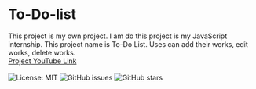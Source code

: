 # To-Do-list
This project is my own project. I am do this project is my JavaScript internship. This project name is To-Do List. Uses can add their works, edit works, delete works. 
<br>
<a href="https://youtu.be/C43AtixjSPA">Project YouTube Link</a>
<br><br>
<img src="https://img.shields.io/badge/License-MIT-yellow.svg" alt="License: MIT">
<img src="https://img.shields.io/github/issues/yourusername/todo-list" alt="GitHub issues">
<img src="https://img.shields.io/github/stars/yourusername/todo-list" alt="GitHub stars">
